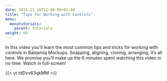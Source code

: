 ```yaml
---
date: 2015-12-16T12:00:00+01:00
title: "Tips for Working with Controls"
menu:
  menututorials:
    parent: tutorials
weight: 60
---
```


In this video you’ll learn the most common tips and tricks for working with controls in Balsamiq Mockups. Snapping, aligning, cloning, arranging, it’s all here. We promise you’ll make up the 6 minutes spent watching this video in no time. Watch in full-screen!

{{< yt tdDvx63qkMM >}}
